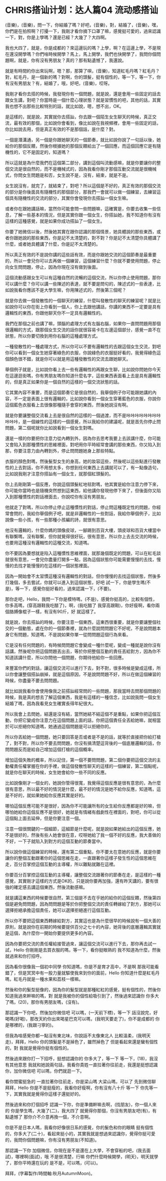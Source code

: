 # CHRIS搭讪计划：达人篇04 流动感搭讪

(音樂)，(音樂)，問一下，你結婚了嗎？好吧，(音樂)，對，結婚了，(音樂)，嘿，你們是在拍照啊？打擾一下，我剛才看你摘下口罩了嘛，感覺挺可愛的，過來認識一下，對，你是上學嗎？還是已經？大幾了？大四啊。

我也大四了，就是，你是成都的？來這邊玩的嗎？上學，啊？在這邊上學，不是現在還沒開學嗎？你們啥時候開學？馬上，馬上開學，我們也快開學了，我問你個問題啊，就是，你有沒有男朋友？真的？那有點遺憾了，我還說。

就是有時間約你出來玩啊，嗯？那，那算了唄，(音樂)，知道紅毛丹嗎？紅毛丹？對，紅毛丹，是一個新的嗎？對啊，你的頭髮，挺有個性的，等一下，等一下，你有沒有男朋友？有，結婚了，哦，好吧，(音樂)，哎呀。

我剛才看你去搭的時候，我發現你有一個問題，就是說，還是會用一些固定的話去跟女生講，對吧？你當時是一個什麼心理狀態？就是習慣性的吧，其他的話，其實我也想不出那些比較特別的話，就比如說，嗯，想不出，OK。

是這樣的，就是說，其實就你去搭訕，你去跟一個陌生女生聊天的時候，真正交流，最有效的那個，比如說你會看到，像比如說在我視頻裡，會用一些固定的話，你比如說去用，但是真正有效的不是那個話，是什麼？對。

一個是潛溝通，另一個是你跟她聊天的一個節奏，就比如說你說了一句話以後，她給你的那個反饋，然後你根據她的那個反饋給出了一個回應，而這個回應它是有隨機性的，它不是固定的，知道嗎？

所以這就是為什麼我們在這個第二部分，講到這個叫流動感嘛，就是你要讓你的整個交流是很自然的，而不是機械式的，因為我看你剛才那個互動交流就是很機械式，你問女生問題是和否，女生說不是，沒有，結束，就是不是。

女生說沒有，就完了，就結束了，對吧？所以這個是不好的，真正有效的那個交流的部分是你後面具有隨機性的那個部分，那我們一會就可以做一個練習，去練習這個具有隨機性的交流的部分，其實你會發現你去搭訕一個女生嘛。

或者你在跟她講話嘛，當然你可能會問一些問題嘛，這確實是，你要去收集一些信息，了解一些基本的情況，但是其實你跟一個女生，你搭訕她，我不知道你有沒有這樣的這種感覺，就是如果你成功搭訕了一個女生。

你要了她微信以後，然後她其實在跟你認識的那個情景，她具體說的那些東西，或者你跟她說的那些東西，你是記不太清楚的，對不對？你是記不太清楚你具體講了什麼，或者她具體講了什麼，你是記不太清楚的。

所以真正有效的不是說你講的這些話有效，而是你跟她交流的這個節奏是最重要的，所以一會兒你可以去再做一個練習，這個練習什麼？你就不要使用問題，停止向女生問問題，停止，因為你現在沒有做到後面。

這個流動感跟女生可以有這種自然的流暢的這個交流，所以你停止使用問題，那你可以講什麼？你可以講一些陳述的表達，就不要是問句的，陳述式的一些表達，比如說我看你應該不是大學生嘛，你用陳述式的，然後第三個呢？

就是你去做一個發散性的一個聊天的練習，什麼叫發散性的聊天的練習呢？就是比如說你可以你在街上你看到一個人，你上去跟他講話，你講的東西不一定要是具有邏輯性的東西，你跟他聊天你不一定具有邏輯性的。

我們在那個之前也講了嘛，頭腦的處理方式有左腦右腦，如果你一直問問題用那個很邏輯的方式，跟那個女生交流的話你就很容易卡在左邊這個部分，感覺一直不在狀態，所以你要切換到用你右腦的這種處理方式。

一種發散性的一種處理方式，所以你可以不要有邏輯性的去跟這個女生交流，對吧你可以看到一個女生她穿著綠色的衣服，你說綠色的衣服挺好看的，我覺得綠色這個顏色很不錯，就是你可以就是用這種發散性的交流去跟她聊天。

舉個例子就是，比如說你看上去一些有邏輯性的再跟女生聊，比如說你問她你今天在這邊逛街嗎，你有男朋友嗎你知道什麼名字，這些東西表面看上去是具有邏輯性的，但是真正如果你是一個自然的這樣的一個交流狀態的話。

它其實內容不重要，而是這個節奏它是很自然的，我舉個例子你可能跟她講的內容，不一定是表面上很有邏輯的，比如說你看到一個女生穿著藍色的衣服，你說你這個藍色衣服看上去很像那種隨手會穿的東西，然後她說沒有啊。

就是你要讓整個交流看上去是很自然的這樣的一個過渡，而不是咔咔咔咔咔咔咔咔咔咔咔，是一個線性的這樣的一個感覺，所以我給你的建議呢，就是首先你停止問問題，第二個呢就你比如說看到一個女生對嗎。

還是一樣的你要把你注意力從內轉到外，因為你去思考我要上去該講什麼，你可能又會陷入到那種慣性的思維裡面，對吧用你平時經常會講的那些東西，你又陷入到那，你要注意力由內轉到外，停止問問題她身上那些特點。

衣服的顏色對嗎，然後髮型女生的身高，她的妝容這些，然後呢以這些點進行發散性的上去對話，你不用想太多，你想到任何東西上去講就可以了，有一點像造句，比如說我剛才注意你搭訕有一個女生，就那個紅頭髮的。

你上去剛剛第一個反應，你說這個頭髮紅地毯對嗎，他其實是給你注意力停下來，你可能你當時也是隨機突然想到這東西，給他講你發現他停下來了，但後面你又陷入到那種慣性的對話裡面去，你說哎你有沒有男朋友。

他就走了對嗎，所以你停止停止這種慣性的對話，停止問這種既定性的問題，你經常會問的，我給你舉個例子吧，就是非邏輯性的一些對話，我給你舉個例子，比如說像一些小孩，有一些那種小孩編的詩，就很有意思。

他沒有邏輯的，什麼你媽的頭像皮球，一腳踢到百貨大樓，頭皮球和百貨大樓當中有聯繫嗎，沒有聯繫，但你就覺得很好玩，很有意思，所以你上去去交流的時候，也要用這種沒有邏輯性的這種交流，知道嗎。

你不要因為要想就是陷入這種慣性思維裡面，就那幾個既定的問題，可以在紅毛談就很有意思，一會兒你盡量打開多一點，因為這個狀態你可能需要慢慢的去找，慢慢的去找才能慢慢的在這樣的一個狀態裡面。

因為一開始會不太習慣這種沒有邏輯性的對話，但你慢慢的去找這個狀態，然後多打幾個，多去嘗試，你就可以進入到這個狀態，好吧 試一下，你是學生嗎(不是)，等一下，感覺你挺好看的，過來認識一下，(不要)。

那你走吧，Hello，我問一下你是模特嗎，(不是)，感覺你挺高的，比較有個性，你多高嗎，(穿高跟鞋我吃醋了)，啊，(我吃醋了 我穿高跟鞋)，你好瘦啊，看你兩個胳膊像棍子一樣，有沒有90斤，好 就這樣了。

就是說，你去搭訕的時候，你要注意一個東西，這東西很重要，就是你要讓整個社交的一個動態，處在你的一個節奏裡，就為什麼說問問題它不好呢，不是說問題本身它有問題，知道嗎，不是說如果你單一從問問題這個行為來看。

它是沒有任何問題的，有時候問問題它會變成一種什麼呢，變成一種就是說你沒有話講，然後呢你把這個問題丟出去，等於你把整個互動的責任丟給對方，因為你不知道該講什麼，所以你問他一個問題，你期待他給你一些回應。

來豐富你們的對話，讓這個交流可以進行下去，對不對，很多時候是變成這樣，所以你會讓整個搭訕崩掉，就是這個原因，不是說問問題不好，所以在做這個練習的時候，你盡量不要去問問題。

就比如說我看你會使用像我之前搭訕經常問的一些問題，那我當時去問那個問題的時候，我是真的想去了解這個東西，我是有這樣的一種信念，比如說我問一個女生結婚了嗎，因為我看見女生確實長得年紀很大。

所以我會上去問她，結還是沒有結，當然她結不結這個不是重點，如果你把這個互動，你把它變成你注意力在這個問題上面的話，你把這個責任全丟給她嘛，就相當於可以拒絕你知道嗎，她通過這個問題是可以拒絕你的。

所以你丟給她一個問題，她只要回答是否或者是不是的話，就等於直接把你給打槍了，對不對，所以你不要去問問題，你沒有搞清楚這背後的一個底層邏輯的話，你問問題反而是給自己增加這個打槍的這個概率。

增加這個失敗的概率，所以記住，第一個不要問問題，第二個你要把這個交流的主動權責任權掌握在你的手裡，做這個發散性聊天的這樣的一個練習，第二個點呢，就是你在聊天的時候，女生她會給你一些不同的反應。

比如說像剛才一個女的，她說你管得很寬，我覺得這個反應是很有意思的，為什麼很有意思，所以最不好的情況是什麼，最不好的情況是她不給你反應，知道嗎，這是不好的，就如果她給你反應其實是好的。

哪怕這個反應可能不是很好，因為你不可能讓所有的女生給你反應都是好的嘛，但哪怕她給你這個反應不是很好，她就是有情緒有戲劇性在裡面的，對吧，你可以從這個點上面去延伸，但是你要注意一個。

注意一個很關鍵的一個細節，這細節是什麼呢，就是說如果她給出的這個反應，她不是很好的，然後有些人她會很在意，哎呀她給了我一個不好的反應，我大善做的不好，一下子就陷入到對方的這個互動的節奏當中。

所以說你做這個練習的時候，還有第二個重點，你不要太在意她的反應，就是你要讓你的整個互動跟著你的這個思維在走，一直跟著你這樣子發生性的這個思維在走，百分百掌控這個互動的主導權，所以難點就難在這裡。

你要百分百掌控這個互動的主導權，讓整個交流跟著你的節奏在走，是這樣的一種感覺，其實剛才這樣的方式是OK的，只是說你要再加強，還有昨天講的，要有很強的確定感去講這個東西，然後流動感嘛。

就是講這東西的時候要很自然，第三個是不去在乎她的給你的這個反饋，然後第四個是避免問問題，因為問問題是等於你把整個交流的責任轉嫁給了對方，那她可以選擇拒絕承擔這個責任，她可以選擇拒絕進行這個互動。

所以你不要把這個東西轉嫁給對方，其實這也是為什麼很早的時候說有一個大善的原則，就是說你在前期的時候要提供百分之七十的內容，她背後的底層邏輯其實就是這個，為什麼你一開始你要提供更多的內容。

因為你要把交流的責任權給接管過來，讓這個交流可以進行下去，那你再去試一試，Hello 你剛剛是去買衣服的嗎，等一下，看你挺眼熟的 我不知道為什麼，然後就過來和你打招呼。

因為看你很像我一個初中同學 你知道嗎，你是不是育才高中，不是啊 那我可能看錯了，但是冥冥中有一股力量就驅使我來到你的面前，Hello 你知道什麼是紅毛丹嗎，紅毛丹就是一種水果和荔枝一樣嘛。

然後和你的髮型挺像的，因為你的髮型就是那種紅紅的感覺，挺有個性的，然後你知道我過來幹嘛的嗎，對 就是我被你的個性給吸引到了，然後過來認識你 你多大了嗎，(20)，那你有男朋友嗎，(沒有)。

那認識一下你吧，然後加你微信吧 可以嗎，(一天前下標)，等一下 話沒說完，好喝嗎(好喝)，那改天約你出來喝星巴克可以嗎，(我明天要走了)，你不是成都的 你是哪裡的，(我跟刁寧的)。

但我為啥感覺你都一點沒有東北味，你說話不太像東北人 比較溫柔，(我明天走)，拜拜，Hello 你的頭髮是不是掉色了，雖然掉色了 但是看起來還是蠻有個性的，對 我就是覺得你挺有個性的。

然後過來跟你打一下招呼，挺想認識你的 你多大了，等一下 等一下，(18)，我沒有其他意思 我就和她說兩句話，我看你貴姓一直拉著你往前走，我還是挺想認識你，加你微信吧 可以嗎，你們就逛一下。

看你閨蜜挺急的 一直拉著你往前走，你是梁山嗎 大梁山嗎，可以了 先到微信聊 拜拜，Hello 你是不是挺瘦的，我看你好瘦啊，你有沒有八十斤 等一下 你先等一下，其實我就是覺得你這樣子還挺好的。

然後過來和你打個招呼 認識一下你，你是準備幹嘛去啊，(找朋友)，你一個人來的 你是學生嗎，大幾了(二)，我大四了 就覺得你那個，你沒有男朋友吧(有)，有點遺憾了 那你介不介意再換一個，不介意啊。

你是不是日本人嗎，我看你好像很日系的感覺，你的髮色和你的眼睛 挺有個性的，你多大了(二十)，看起來挺小的，其實我就是想過來認識你，覺得你挺可愛的，我問你個問題嘛，你有沒有男朋友(不知道)。

那認識一下你 加個微信，你現在是不是還在上大學，不會穿船的吧，(我去面試)，哪裡啊(面試)，哦 不是很清楚，行嘛 你們什麼時候開學，(明天)，明天就學了，那你平時還在玩的 是不是，可以嗎，(可以)。

拜拜，(字幕製作/時間軸:秋月AutumnMoon)。